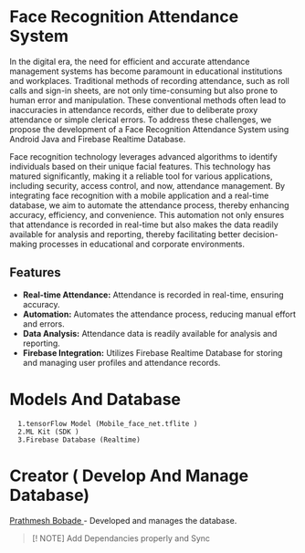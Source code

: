 # Face Recognition Attendance System
 
In the digital era, the need for efficient and accurate attendance management systems has become paramount in educational institutions and workplaces. Traditional methods of recording attendance, such as roll calls and sign-in sheets, are not only time-consuming but also prone to human error and manipulation. These conventional methods often lead to inaccuracies in attendance records, either due to deliberate proxy attendance or simple clerical errors.  To address these challenges, we propose the development of a Face Recognition Attendance System using Android Java and Firebase Realtime Database.

Face recognition technology leverages advanced algorithms to identify individuals based on their unique facial features. This technology has matured significantly, making it a reliable tool for various applications, including security, access control, and now, attendance management. By integrating face recognition with a mobile application and a real-time database, we aim to automate the attendance process, thereby enhancing accuracy, efficiency, and convenience. This automation not only ensures that attendance is recorded in real-time but also makes the data readily available for analysis and reporting, thereby facilitating better decision-making processes in educational and corporate environments.

## Features
- **Real-time Attendance:** Attendance is recorded in real-time, ensuring accuracy.
- **Automation:** Automates the attendance process, reducing manual effort and errors.
- **Data Analysis:** Attendance data is readily available for analysis and reporting.
- **Firebase Integration:** Utilizes Firebase Realtime Database for storing and managing user profiles and attendance records.



# Models And Database 
```
  1.tensorFlow Model (Mobile_face_net.tflite )
  2.ML Kit (SDK )
  3.Firebase Database (Realtime)
```
# Creator ( Develop And Manage Database)
[Prathmesh Bobade ](https://github.com/PrathmeshAG) - Developed and manages the database.

> [! NOTE]
> Add Dependancies properly and Sync




